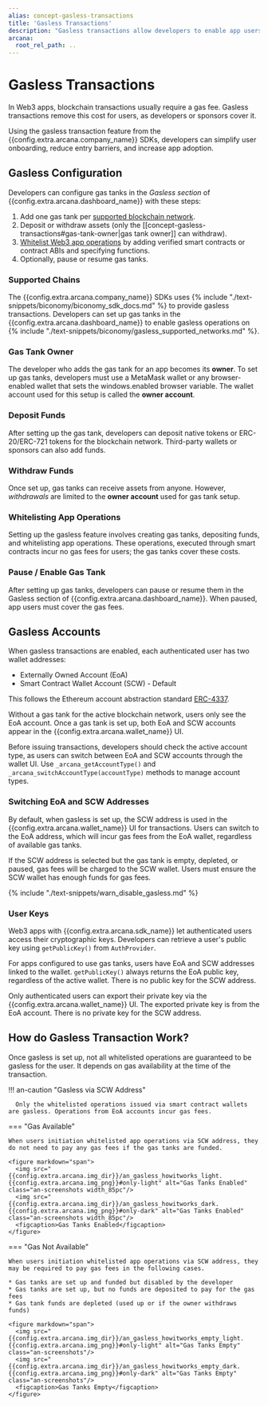 ```yaml
---
alias: concept-gasless-transactions
title: 'Gasless Transactions'
description: "Gasless transactions allow developers to enable app users to use the app without paying any gas fees for blockchain transactions associated with the app operations. The gas fees are paid by the developer or the sponsors through the gas tanks set up for the app."
arcana:
  root_rel_path: ..
---
```


# Gasless Transactions

In Web3 apps, blockchain transactions usually require a gas fee. Gasless transactions remove this cost for users, as developers or sponsors cover it.

Using the gasless transaction feature from the {{config.extra.arcana.company_name}} SDKs, developers can simplify user onboarding, reduce entry barriers, and increase app adoption.

## Gasless Configuration

Developers can configure gas tanks in the *Gasless section* of {{config.extra.arcana.dashboard_name}} with these steps:

1. Add one gas tank per [supported blockchain network](#supported-chains).
2. Deposit or withdraw assets (only the [[concept-gasless-transactions#gas-tank-owner|gas tank owner]] can withdraw).
3. [Whitelist Web3 app operations](#whitelisting-app-operations) by adding verified smart contracts or contract ABIs and specifying functions.
4. Optionally, pause or resume gas tanks.

### Supported Chains

The {{config.extra.arcana.company_name}} SDKs uses {% include "./text-snippets/biconomy/biconomy_sdk_docs.md" %} to provide gasless transactions. Developers can set up gas tanks in the {{config.extra.arcana.dashboard_name}} to enable gasless operations on {% include "./text-snippets/biconomy/gasless_supported_networks.md" %}.

### Gas Tank Owner

The developer who adds the gas tank for an app becomes its **owner**. To set up gas tanks, developers must use a MetaMask wallet or any browser-enabled wallet that sets the windows.enabled browser variable. The wallet account used for this setup is called the **owner account**.

### Deposit Funds

After setting up the gas tank, developers can deposit native tokens or ERC-20/ERC-721 tokens for the blockchain network. Third-party wallets or sponsors can also add funds.

### Withdraw Funds

Once set up, gas tanks can receive assets from anyone. However, *withdrawals* are limited to the **owner account** used for gas tank setup.

### Whitelisting App Operations

Setting up the gasless feature involves creating gas tanks, depositing funds, and whitelisting app operations. These operations, executed through smart contracts incur no gas fees for users; the gas tanks cover these costs.

### Pause / Enable Gas Tank

After setting up gas tanks, developers can pause or resume them in the Gasless section of {{config.extra.arcana.dashboard_name}}. When paused, app users must cover the gas fees.

## Gasless Accounts

When gasless transactions are enabled, each authenticated user has two wallet addresses:

* Externally Owned Account (EoA)
* Smart Contract Wallet Account (SCW) - Default

This follows the Ethereum account abstraction standard [ERC-4337](https://www.erc4337.io/docs).

Without a gas tank for the active blockchain network, users only see the EoA account. Once a gas tank is set up, both EoA and SCW accounts appear in the {{config.extra.arcana.wallet_name}} UI.

Before issuing transactions, developers should check the active account type, as users can switch between EoA and SCW accounts through the wallet UI. Use `_arcana_getAccountType()` and `_arcana_switchAccountType(accountType)` methods to manage account types. 

### Switching EoA and SCW Addresses

By default, when gasless is set up, the SCW address is used in the {{config.extra.arcana.wallet_name}} UI for transactions. Users can switch to the EoA address, which will incur gas fees from the EoA wallet, regardless of available gas tanks.

If the SCW address is selected but the gas tank is empty, depleted, or paused, gas fees will be charged to the SCW wallet. Users must ensure the SCW wallet has enough funds for gas fees.

{% include "./text-snippets/warn_disable_gasless.md" %}

### User Keys

Web3 apps with {{config.extra.arcana.sdk_name}} let authenticated users access their cryptographic keys. Developers can retrieve a user's public key using `getPublicKey()` from `AuthProvider`. 

For apps configured to use gas tanks, users have EoA and SCW addresses linked to the wallet. `getPublicKey()` always returns the EoA public key, regardless of the active wallet. There is no public key for the SCW address.

Only authenticated users can export their private key via the {{config.extra.arcana.wallet_name}} UI. The exported private key is from the EoA account. There is no private key for the SCW address.

## How do Gasless Transaction Work?

Once gasless is set up, not all whitelisted operations are guaranteed to be gasless for the user. It depends on gas availability at the time of the transaction.

!!! an-caution "Gasless via SCW Address"

      Only the whitelisted operations issued via smart contract wallets are gasless. Operations from EoA accounts incur gas fees.

=== "Gas Available"

    When users initiation whitelisted app operations via SCW address, they do not need to pay any gas fees if the gas tanks are funded.

    <figure markdown="span">
      <img src="{{config.extra.arcana.img_dir}}/an_gasless_howitworks_light.{{config.extra.arcana.img_png}}#only-light" alt="Gas Tanks Enabled" class="an-screenshots width_85pc"/>
      <img src="{{config.extra.arcana.img_dir}}/an_gasless_howitworks_dark.{{config.extra.arcana.img_png}}#only-dark" alt="Gas Tanks Enabled" class="an-screenshots width_85pc"/>
      <figcaption>Gas Tanks Enabled</figcaption>
    </figure>

=== "Gas Not Available"

    When users initiation whitelisted app operations via SCW address, they may be required to pay gas fees in the following cases.
    
    * Gas tanks are set up and funded but disabled by the developer
    * Gas tanks are set up, but no funds are deposited to pay for the gas fees
    * Gas tank funds are depleted (used up or if the owner withdraws funds)

    <figure markdown="span">
      <img src="{{config.extra.arcana.img_dir}}/an_gasless_howitworks_empty_light.{{config.extra.arcana.img_png}}#only-light" alt="Gas Tanks Empty" class="an-screenshots"/>
      <img src="{{config.extra.arcana.img_dir}}/an_gasless_howitworks_empty_dark.{{config.extra.arcana.img_png}}#only-dark" alt="Gas Tanks Empty" class="an-screenshots"/>
      <figcaption>Gas Tanks Empty</figcaption>
    </figure>
